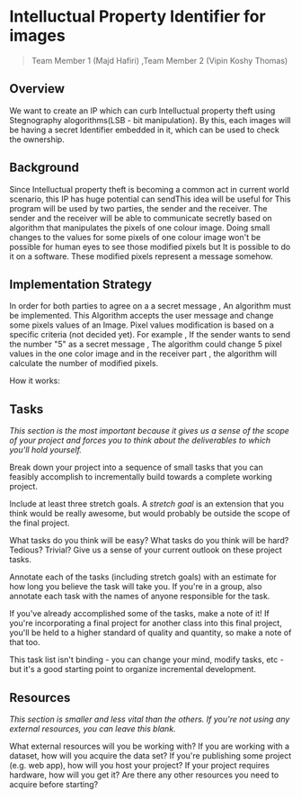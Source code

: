 # Intelluctual Property Identifier for images

> Team Member 1 (Majd Hafiri) ,Team Member 2 (Vipin Koshy Thomas)

## Overview
We want to create an IP which can curb Intelluctual property theft using Stegnography alogorithms(LSB - bit manipulation). By this, each images will be having a secret Identifier embedded in it, which can be used to check the ownership.


## Background
Since Intelluctual property theft is becoming a common act in current world scenario, this IP has huge potential  can sendThis idea will be useful for This program will be used by two parties, the sender and the receiver. The sender and the receiver will be able to communicate secretly based on algorithm that manipulates the pixels of one colour image. Doing small changes to the values for some pixels of one colour image won't be possible for human eyes to see those modified pixels but It is possible to do it on a software. These modified pixels represent a message somehow.




## Implementation Strategy
In order for both parties to agree on a a secret message , An algorithm must be implemented. This Algorithm accepts the user message and change some pixels values of an Image. Pixel values modification is based on a specific criteria (not decided yet). For example , If the sender wants to send the number "5" as a secret message , The algorithm could change 5 pixel values in the one color image and in the receiver part , the algorithm will calculate the number of modified pixels.

How it works:



## Tasks
*This section is the most important because it gives us a sense of the scope of your project and forces you to think about the deliverables to which you'll hold yourself.*

Break down your project into a sequence of small tasks that you can feasibly accomplish to incrementally build towards a complete working project.

Include at least three stretch goals. A *stretch goal* is an extension that you think would be really awesome, but would probably be outside the scope of the final project.

What tasks do you think will be easy? What tasks do you think will be hard? Tedious? Trivial? Give us a sense of your current outlook on these project tasks.

Annotate each of the tasks (including stretch goals) with an estimate for how long you believe the task will take you. If you're in a group, also annotate each task with the names of anyone responsible for the task.

If you've already accomplished some of the tasks, make a note of it! If you're incorporating a final project for another class into this final project, you'll be held to a higher standard of quality and quantity, so make a note of that too.

This task list isn't binding - you can change your mind, modify tasks, etc - but it's a good starting point to organize incremental development.


## Resources
*This section is smaller and less vital than the others. If you're not using any external resources, you can leave this blank.*

What external resources will you be working with? If you are working with a dataset, how will you acquire the data set? If you're publishing some project (e.g. web app), how will you host your project? If your project requires hardware, how will you get it? Are there any other resources you need to acquire before starting?
